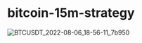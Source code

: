 # bitcoin-15m-strategy

![BTCUSDT_2022-08-06_18-56-11_7b950](https://user-images.githubusercontent.com/78546078/183250986-89d93a57-5282-40c7-bf63-d13b5357df63.png)
